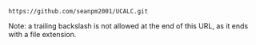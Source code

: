 
```
https://github.com/seanpm2001/UCALC.git
```

Note: a trailing backslash is not allowed at the end of this URL, as it ends with a file extension.
